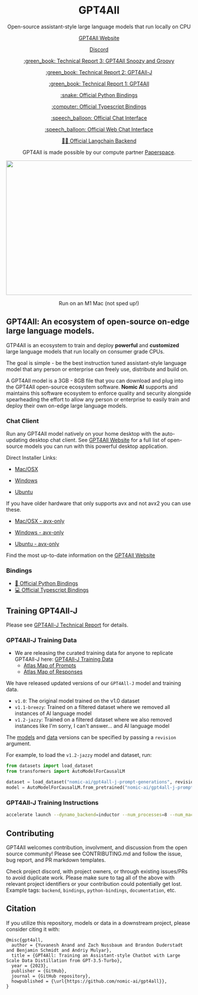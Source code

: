 <h1 align="center">GPT4All</h1>
<p align="center">Open-source assistant-style large language models that run locally on CPU</p>

<p align="center">
<a href="https://gpt4all.io">GPT4All Website</a>
</p>

<p align="center">
<a href="https://discord.gg/mGZE39AS3e">Discord</a>
</p>


<p align="center">
<a href="https://gpt4all.io/reports/GPT4All_Technical_Report_3.pdf">:green_book: Technical Report 3: GPT4All Snoozy and Groovy </a>
</p>

<p align="center">
<a href="https://static.nomic.ai/gpt4all/2023_GPT4All-J_Technical_Report_2.pdf">:green_book: Technical Report 2: GPT4All-J </a>
</p>

<p align="center">
<a href="https://s3.amazonaws.com/static.nomic.ai/gpt4all/2023_GPT4All_Technical_Report.pdf">:green_book: Technical Report 1: GPT4All</a>
</p>

<p align="center">
<a href="https://github.com/nomic-ai/gpt4all/tree/main/gpt4all-bindings/python/README.md">:snake: Official Python Bindings</a>
</p>

<p align="center">
<a href="https://github.com/nomic-ai/gpt4all-ts">:computer: Official Typescript Bindings</a>
</p>

<p align="center">
<a href="https://github.com/nomic-ai/gpt4all/blob/main/gpt4all-chat/README.md">:speech_balloon: Official Chat Interface</a>
</p>

<p align="center">
<a href="https://github.com/nomic-ai/gpt4all-ui">:speech_balloon: Official Web Chat Interface</a>
</p>

<p align="center">
<a href="https://python.langchain.com/en/latest/modules/models/llms/integrations/gpt4all.html">🦜️🔗 Official Langchain Backend</a> 
</p>

<p align="center">
GPT4All is made possible by our compute partner <a href="https://www.paperspace.com/">Paperspace</a>.
</p>

<p align="center">
  <img width="600" height="365" src="https://user-images.githubusercontent.com/13879686/231876409-e3de1934-93bb-4b4b-9013-b491a969ebbc.gif">
</p>
<p align="center">
Run on an M1 Mac (not sped up!)
</p>

## GPT4All: An ecosystem of open-source on-edge large language models.
GTP4All is an ecosystem to train and deploy **powerful** and **customized** large language models that run locally on consumer grade CPUs.

The goal is simple - be the best instruction tuned assistant-style language model that any person or enterprise can freely use, distribute and build on.

A GPT4All model is a 3GB - 8GB file that you can download and plug into the GPT4All open-source ecosystem software. **Nomic AI** supports and maintains this software ecosystem to enforce quality and security alongside spearheading the effort to allow any person or enterprise to easily train and deploy their own on-edge large language models. 


### Chat Client
Run any GPT4All model natively on your home desktop with the auto-updating desktop chat client. See <a href="https://gpt4all.io">GPT4All Website</a> for a full list of open-source models you can run with this powerful desktop application.

Direct Installer Links:

* [Mac/OSX](https://gpt4all.io/installers/gpt4all-installer-darwin.dmg)

* [Windows](https://gpt4all.io/installers/gpt4all-installer-win64.exe)

* [Ubuntu](https://gpt4all.io/installers/gpt4all-installer-linux.run)

If you have older hardware that only supports avx and not avx2 you can use these.

* [Mac/OSX - avx-only](https://gpt4all.io/installers/gpt4all-installer-darwin-avx-only.dmg)

* [Windows - avx-only](https://gpt4all.io/installers/gpt4all-installer-win64-avx-only.exe)

* [Ubuntu - avx-only](https://gpt4all.io/installers/gpt4all-installer-linux-avx-only.run)


Find the most up-to-date information on the [GPT4All Website](https://gpt4all.io/)

### Bindings

* <a href="https://github.com/nomic-ai/gpt4all/tree/main/gpt4all-bindings/python/README.md">:snake: Official Python Bindings</a>
* <a href="https://github.com/nomic-ai/gpt4all-ts">:computer: Official Typescript Bindings</a>


## Training GPT4All-J

Please see [GPT4All-J Technical Report](https://static.nomic.ai/gpt4all/2023_GPT4All-J_Technical_Report_2.pdf) for details.

### GPT4All-J Training Data

- We are releasing the curated training data for anyone to replicate GPT4All-J here: [GPT4All-J Training Data](https://huggingface.co/datasets/nomic-ai/gpt4all-j-prompt-generations)
   - [Atlas Map of Prompts](https://atlas.nomic.ai/map/gpt4all-j-prompts-curated)
   - [Atlas Map of Responses](https://atlas.nomic.ai/map/gpt4all-j-response-curated)
   
We have released updated versions of our `GPT4All-J` model and training data. 

- `v1.0`: The original model trained on the v1.0 dataset
- `v1.1-breezy`: Trained on a filtered dataset where we removed all instances of AI language model
- `v1.2-jazzy`: Trained on a filtered dataset where we also removed instances like I'm sorry, I can't answer... and AI language model

The [models](https://huggingface.co/nomic-ai/gpt4all-j) and [data](https://huggingface.co/datasets/nomic-ai/gpt4all-j-prompt-generations) versions can be specified by passing a `revision` argument.

For example, to load the `v1.2-jazzy` model and dataset, run:

```python
from datasets import load_dataset
from transformers import AutoModelForCausalLM

dataset = load_dataset("nomic-ai/gpt4all-j-prompt-generations", revision="v1.2-jazzy")
model = AutoModelForCausalLM.from_pretrained("nomic-ai/gpt4all-j-prompt-generations", revision="v1.2-jazzy")
```

### GPT4All-J Training Instructions

```bash
accelerate launch --dynamo_backend=inductor --num_processes=8 --num_machines=1 --machine_rank=0 --deepspeed_multinode_launcher standard --mixed_precision=bf16  --use_deepspeed --deepspeed_config_file=configs/deepspeed/ds_config_gptj.json train.py --config configs/train/finetune_gptj.yaml
```

## Contributing
GPT4All welcomes contribution, involvment, and discussion from the open source community!
Please see CONTRIBUTING.md and follow the issue, bug report, and PR markdown templates.

Check project discord, with project owners, or through existing issues/PRs to avoid duplicate work.
Please make sure to tag all of the above with relevant project identifiers or your contribution could potentially get lost.
Example tags: `backend`, `bindings`, `python-bindings`, `documentation`, etc.


## Citation

If you utilize this repository, models or data in a downstream project, please consider citing it with:
```
@misc{gpt4all,
  author = {Yuvanesh Anand and Zach Nussbaum and Brandon Duderstadt and Benjamin Schmidt and Andriy Mulyar},
  title = {GPT4All: Training an Assistant-style Chatbot with Large Scale Data Distillation from GPT-3.5-Turbo},
  year = {2023},
  publisher = {GitHub},
  journal = {GitHub repository},
  howpublished = {\url{https://github.com/nomic-ai/gpt4all}},
}
```
